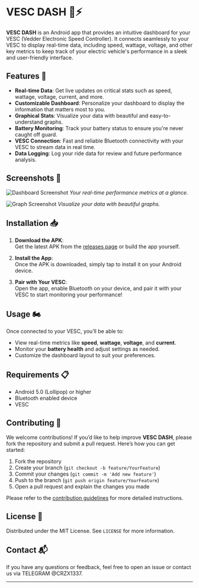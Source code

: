 # VESC DASH 📱⚡️

**VESC DASH** is an Android app that provides an intuitive dashboard for your VESC (Vedder Electronic Speed Controller). It connects seamlessly to your VESC to display real-time data, including speed, wattage, voltage, and other key metrics to keep track of your electric vehicle's performance in a sleek and user-friendly interface.

## Features 🚀

- **Real-time Data**: Get live updates on critical stats such as speed, wattage, voltage, current, and more. 
- **Customizable Dashboard**: Personalize your dashboard to display the information that matters most to you.
- **Graphical Stats**: Visualize your data with beautiful and easy-to-understand graphs.
- **Battery Monitoring**: Track your battery status to ensure you're never caught off guard.
- **VESC Connection**: Fast and reliable Bluetooth connectivity with your VESC to stream data in real time.
- **Data Logging**: Log your ride data for review and future performance analysis.

## Screenshots 📸

![Dashboard Screenshot](assets/dashboard_example.png)
*Your real-time performance metrics at a glance.*

![Graph Screenshot](assets/graph_example.png)
*Visualize your data with beautiful graphs.*

## Installation 📥

1. **Download the APK**:  
   Get the latest APK from the [releases page](https://github.com/CRzx1337/VESC-DASH/releases) or build the app yourself.

2. **Install the App**:  
   Once the APK is downloaded, simply tap to install it on your Android device.

3. **Pair with Your VESC**:  
   Open the app, enable Bluetooth on your device, and pair it with your VESC to start monitoring your performance!

## Usage 🏍️

Once connected to your VESC, you’ll be able to:

- View real-time metrics like **speed**, **wattage**, **voltage**, and **current**.
- Monitor your **battery health** and adjust settings as needed.
- Customize the dashboard layout to suit your preferences.

## Requirements 📋

- Android 5.0 (Lollipop) or higher
- Bluetooth enabled device
- VESC

## Contributing 🤝

We welcome contributions! If you’d like to help improve **VESC DASH**, please fork the repository and submit a pull request. Here’s how you can get started:

1. Fork the repository
2. Create your branch (`git checkout -b feature/YourFeature`)
3. Commit your changes (`git commit -m 'Add new feature'`)
4. Push to the branch (`git push origin feature/YourFeature`)
5. Open a pull request and explain the changes you made

Please refer to the [contribution guidelines](CONTRIBUTING.md) for more detailed instructions.

## License 📜

Distributed under the MIT License. See `LICENSE` for more information.

## Contact 📬

If you have any questions or feedback, feel free to open an issue or contact us via TELEGRAM @CRZX1337.

---
